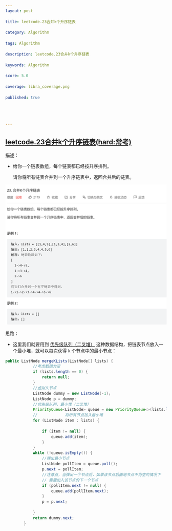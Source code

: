 ```yaml
---
layout: post

title: leetcode.23合并k个升序链表

category: Algorithm

tags: Algorithm

description: leetcode.23合并k个升序链表

keywords: Algorithm

score: 5.0

coverage: libra_coverage.png

published: true




---
```


##  [leetcode.23合并k个升序链表(hard:常考)](https://leetcode.cn/problems/merge-k-sorted-lists/)

描述：

- 给你一个链表数组，每个链表都已经按升序排列。

  请你将所有链表合并到一个升序链表中，返回合并后的链表。

![image-20220923102415531](/assets/imgs/image-20220923102415531.png)

思路：

- 这里我们就要用到 [优先级队列（二叉堆）](https://labuladong.github.io/algo/2/23/65/) 这种数据结构，把链表节点放入一个最小堆，就可以每次获得 `k` 个节点中的最小节点：

```java
public ListNode mergeKLists(ListNode[] lists) {
            //考虑数组为空
            if (lists.length == 0) {
                return null;
            }
            //虚拟头节点
            ListNode dummy = new ListNode(-1);
            ListNode p = dummy;
            //优先级队列，最小堆（二叉堆）
            PriorityQueue<ListNode> queue = new PriorityQueue<>(lists.length, (a, b) -> a.val - b.val);
			//            将所有节点加入最小堆
            for (ListNode item : lists) {

                if (item != null) {
                    queue.add(item);
                }
            }
            while (!queue.isEmpty()) {
                //弹出最小节点
                ListNode pollItem = queue.poll();
                p.next = pollItem;
                //注意点，当弹出一个节点后，如果该节点后面地节点不为空的情况下
                // 需要加入该节点的下一个节点
                if (pollItem.next != null) {
                    queue.add(pollItem.next);
                }
                p = p.next;

            }
            return dummy.next;
        }
```

